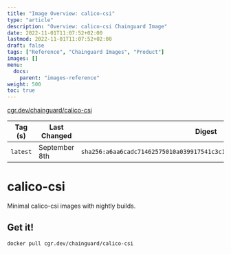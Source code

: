 ```yaml
---
title: "Image Overview: calico-csi"
type: "article"
description: "Overview: calico-csi Chainguard Image"
date: 2022-11-01T11:07:52+02:00
lastmod: 2022-11-01T11:07:52+02:00
draft: false
tags: ["Reference", "Chainguard Images", "Product"]
images: []
menu:
  docs:
    parent: "images-reference"
weight: 500
toc: true
---
```


[cgr.dev/chainguard/calico-csi](https://github.com/chainguard-images/images/tree/main/images/calico-csi)

| Tag (s)   | Last Changed  | Digest                                                                    |
|-----------|---------------|---------------------------------------------------------------------------|
|  `latest` | September 8th | `sha256:a6aa6cadc71462575010a039917541c3c1ebcf28f262afbfbaa71b79ec942b47` |

# calico-csi

Minimal calico-csi images with nightly builds.

## Get it!

```shell
docker pull cgr.dev/chainguard/calico-csi
```
